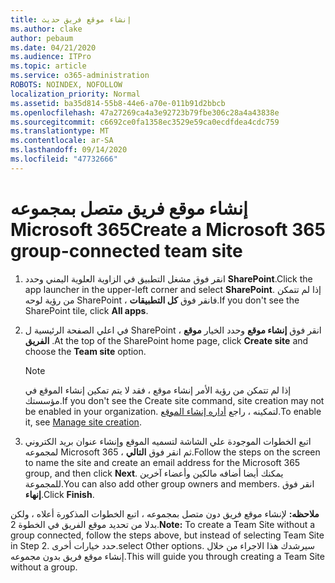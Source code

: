 ```yaml
---
title: إنشاء موقع فريق حديث
ms.author: clake
author: pebaum
ms.date: 04/21/2020
ms.audience: ITPro
ms.topic: article
ms.service: o365-administration
ROBOTS: NOINDEX, NOFOLLOW
localization_priority: Normal
ms.assetid: ba35d814-55b8-44e6-a70e-011b91d2bbcb
ms.openlocfilehash: 47a27269ca4a3e92723b79fbe306c28a4a43838e
ms.sourcegitcommit: c6692ce0fa1358ec3529e59ca0ecdfdea4cdc759
ms.translationtype: MT
ms.contentlocale: ar-SA
ms.lasthandoff: 09/14/2020
ms.locfileid: "47732666"
---
```

# <a name="create-a-microsoft-365-group-connected-team-site"></a><span data-ttu-id="19314-102">إنشاء موقع فريق متصل بمجموعه Microsoft 365</span><span class="sxs-lookup"><span data-stu-id="19314-102">Create a Microsoft 365 group-connected team site</span></span>

1. <span data-ttu-id="19314-103">انقر فوق مشغل التطبيق في الزاوية العلوية اليمني وحدد **SharePoint**.</span><span class="sxs-lookup"><span data-stu-id="19314-103">Click the app launcher in the upper-left corner and select **SharePoint**.</span></span> <span data-ttu-id="19314-104">إذا لم تتمكن من رؤية لوحه SharePoint ، فانقر فوق **كل التطبيقات**.</span><span class="sxs-lookup"><span data-stu-id="19314-104">If you don't see the SharePoint tile, click **All apps**.</span></span>
    
2. <span data-ttu-id="19314-105">في اعلي الصفحة الرئيسية ل SharePoint ، انقر فوق **إنشاء موقع** وحدد الخيار **موقع الفريق** .</span><span class="sxs-lookup"><span data-stu-id="19314-105">At the top of the SharePoint home page, click **Create site** and choose the **Team site** option.</span></span> 
    
    > [!NOTE]
    > <span data-ttu-id="19314-106">إذا لم تتمكن من رؤية الأمر إنشاء موقع ، فقد لا يتم تمكين إنشاء الموقع في مؤسستك.</span><span class="sxs-lookup"><span data-stu-id="19314-106">If you don't see the Create site command, site creation may not be enabled in your organization.</span></span> <span data-ttu-id="19314-107">لتمكينه ، راجع [أداره إنشاء الموقع](https://go.microsoft.com/fwlink/?linkid=2009644).</span><span class="sxs-lookup"><span data-stu-id="19314-107">To enable it, see [Manage site creation](https://go.microsoft.com/fwlink/?linkid=2009644).</span></span> 
  
3. <span data-ttu-id="19314-108">اتبع الخطوات الموجودة علي الشاشة لتسميه الموقع وإنشاء عنوان بريد الكتروني لمجموعه Microsoft 365 ، ثم انقر فوق **التالي**.</span><span class="sxs-lookup"><span data-stu-id="19314-108">Follow the steps on the screen to name the site and create an email address for the Microsoft 365 group, and then click **Next**.</span></span> <span data-ttu-id="19314-109">يمكنك أيضا أضافه مالكين وأعضاء آخرين للمجموعة.</span><span class="sxs-lookup"><span data-stu-id="19314-109">You can also add other group owners and members.</span></span> <span data-ttu-id="19314-110">انقر فوق **إنهاء**.</span><span class="sxs-lookup"><span data-stu-id="19314-110">Click **Finish**.</span></span>
  
 <span data-ttu-id="19314-111">**ملاحظه:** لإنشاء موقع فريق دون متصل بمجموعه ، اتبع الخطوات المذكورة أعلاه ، ولكن بدلا من تحديد موقع الفريق في الخطوة 2.</span><span class="sxs-lookup"><span data-stu-id="19314-111">**Note:** To create a Team Site without a group connected, follow the steps above, but instead of selecting Team Site in Step 2.</span></span> <span data-ttu-id="19314-112">حدد خيارات أخرى.</span><span class="sxs-lookup"><span data-stu-id="19314-112">select Other options.</span></span> <span data-ttu-id="19314-113">سيرشدك هذا الاجراء من خلال إنشاء موقع فريق بدون مجموعه.</span><span class="sxs-lookup"><span data-stu-id="19314-113">This will guide you through creating a Team Site without a group.</span></span> 
    

